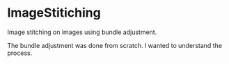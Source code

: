# ImageStitiching
Image stitching on images using bundle adjustment. 

The bundle adjustment was done from scratch. I wanted to understand the process. 


